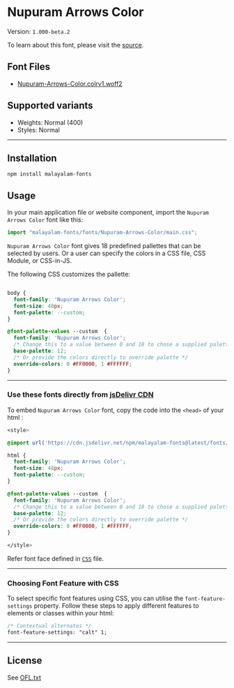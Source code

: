 # Nupuram Arrows Color

Version: `1.000-beta.2`

To learn about this font, please visit the [source](https://gitlab.com/smc/fonts/Nupuram).

## Font Files

* [Nupuram-Arrows-Color.colrv1.woff2](Nupuram-Arrows-Color.colrv1.woff2)

## Supported variants

* Weights: Normal (400)
* Styles: Normal

---

## Installation

```shell
npm install malayalam-fonts
```
## Usage

In your main application file or website component, import the `Nupuram Arrows Color` font like this:

```javascript
import "malayalam-fonts/fonts/Nupuram-Arrows-Color/main.css";
```
`Nupuram Arrows Color` font gives 18 predefined pallettes that can be selected by users. Or a user can specify the colors in a CSS file, CSS Module, or CSS-in-JS.

The following CSS customizes the pallette:

```css

body {
  font-family: 'Nupuram Arrows Color';
  font-size: 48px;
  font-palette: --custom;
}

@font-palette-values --custom  {
  font-family: 'Nupuram Arrows Color';
  /* Change this to a value between 0 and 18 to chose a supplied palette. */
  base-palette: 12;
  /* Or provide the colors directly to override palette */
  override-colors: 0 #FF0000, 1 #FFFFFF;
}

```
---

### Use these fonts directly from [jsDelivr CDN](https://www.jsdelivr.com/package/npm/malayalam-fonts)

To embed `Nupuram Arrows Color` font, copy the code into the `<head>` of your html :

```css
<style>

@import url('https://cdn.jsdelivr.net/npm/malayalam-fonts@latest/fonts/Nupuram-Arrows-Color/main.min.css');

html {
  font-family: 'Nupuram Arrows Color';
  font-size: 48px;
  font-palette: --custom;
}

@font-palette-values --custom  {
  font-family: 'Nupuram Arrows Color';
  /* Change this to a value between 0 and 18 to chose a supplied palette. */
  base-palette: 12;
  /* Or provide the colors directly to override palette */
  override-colors: 0 #FF0000, 1 #FFFFFF;
}

</style>
```
Refer font face defined in [`CSS`](main.css) file.

---
### Choosing Font Feature with CSS

To select specific font features using CSS, you can utilise the `font-feature-settings` property. Follow these steps to apply different features to elements or classes within your html:

```css
/* Contextual alternates */
font-feature-settings: "calt" 1;
```

---
## License

See [OFL.txt](OFL.txt)